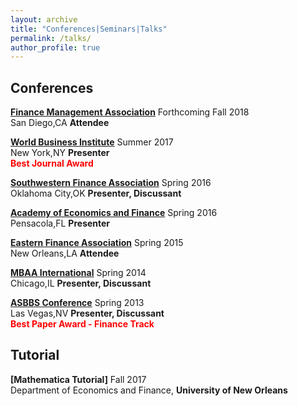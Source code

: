 ```yaml
---
layout: archive
title: "Conferences|Seminars|Talks"
permalink: /talks/
author_profile: true
---
```

## Conferences

<b>[Finance Management Association](https://www.fma.org)</b> Forthcoming Fall 2018<br>
San Diego,CA <b>Attendee</b><br>

<b>[World Business Institute](http://www.worldbizins.org/)</b> Summer 2017<br>
New York,NY <b>Presenter</b><br>
<b> <span style="color:red">Best Journal Award</span> </b>

<b>[Southwestern Finance Association](http://www.southwesternfinance.org/)</b> Spring 2016<br>
Oklahoma City,OK <b>Presenter, Discussant</b><br>

<b>[Academy of Economics and Finance](https://www.economics-finance.org/)</b> Spring 2016<br>
Pensacola,FL <b>Presenter</b><br>

<b>[Eastern Finance Association](https://www.easternfinance.online/)</b> Spring 2015<br>
New Orleans,LA <b>Attendee</b><br>

<b>[MBAA International](https://mbaainternational.org/)</b> Spring 2014<br>
Chicago,IL <b>Presenter, Discussant</b><br>

<b>[ASBBS  Conference](http://asbbs.org/call-for-paper/national/)</b> Spring 2013<br>
Las Vegas,NV <b>Presenter, Discussant</b><br>
<b> <span style="color:red">Best Paper Award - Finance Track</span> </b>

<!-- ## Seminar

<b>[Financial Planning Seminar]</b> Fall 2013<br>
College of Business, <b>Northern Michigan University</b><br>
Rating: 5.0/5.0

<b>[Technical Analysis Seminar]</b> Fall 2013<br>
College of Business, <b>Northern Michigan University</b><br>
Rating: 5.0/5.0 -->

## Tutorial

<b>[Mathematica Tutorial]</b> Fall 2017<br>
Department of Economics and Finance, <b>University of New Orleans</b><br>
